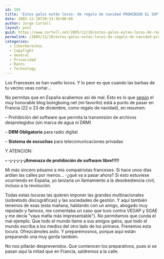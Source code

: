 ```yaml
---
id: 195
title: 'Estos galos están locos: de regalo de navidad PROHIBIDO EL SOFTWARE LIBRE Y OBLIGADO EL DRM Y LAS ESCHUCHAS'
date: 2005-12-10T20:33:36+00:00
author: Jorge Cortell
layout: post
guid: https://www.cortell.net/2005/12/10/estos-galos-estan-locos-de-regalo-de-navidad-prohibido-el-software-libre-y-obligado-el-drm-y-las-eschuchas/
permalink: /2005/12/10/estos-galos-estan-locos-de-regalo-de-navidad-prohibido-el-software-libre-y-obligado-el-drm-y-las-eschuchas/
categories:
  - CiberDerechos
  - Copyfight
  - General
  - Privacidad
  - Rants
  - Technology
---
```

Los Franceses se han vuelto locos. Y lo peor es que cuando las barbas de tu vecino veas cortar...

No permitas que en España acabemos así­ de mal. Esto es lo que [según](https://www.boingboing.net/2005/12/02/france_about_to_get_.html) el muy honorable blog boingboing.net (mi favorito) está a punto de pasar en Francia (22 o 23 de diciembre, como regalo de navidad), en resumen:

– Prohibición del software que permita la transmisión de archivos desprotegidos (sin marca de agua ni DRM)
  
– **DRM Obligatorio** para radio digital
  
– **Sistema de escuchas** para telecomunicaciones privadas

Y ATENCION:

**– -¡-¡-¡-¡-¡Amenaza de prohibición de software libre!!!!!**

Mi más sincero pésame a mis compatriotas franceses. Si hace unos dí­as ardí­an las calles por menos... -¿qué va a pasar ahora? Si esto estuviese ocurriendo en España, yo lanzarí­a un llamamiento a la desobediencia civil, incluso a la revolución.

Todas estas locuras las quieren imponer las grandes multinacionales (sobretodo discográficas) y las sociedades de gestión. Y aquí­ también tenemos de esas (esta mañana, hablando con un amigo, abogado muy reputado y famoso, me comentaba un caso que tuvo contra VEGAP y SGAE y me decí­a "vaya mafia más impresentable"). No permitamos que cunda el mal ejemplo. Que todo el mundo llame a sus amigos galos, que todo el mundo escriba a los medios del otro lado de los pirineos. Frenemos esta locura. Ofrezcámoles asilo. Y preparémosnos, porque aquí­ están preparando una muy gorda también.

No nos pillarán desprevenidos. Que comiencen los preparativos, pues si se pasan aquí­ la mitad que en Francia, saldremos a la calle.